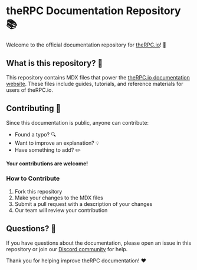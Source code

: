 # theRPC Documentation Repository 📚

Welcome to the official documentation repository for [theRPC.io](https://therpc.io/docs)! 🎉

## What is this repository? 🤔

This repository contains MDX files that power the [theRPC.io documentation website](https://therpc.io/docs). These files include guides, tutorials, and reference materials for users of theRPC.io.

## Contributing 🙌

Since this documentation is public, anyone can contribute:

- Found a typo? 🔍
- Want to improve an explanation? 💡
- Have something to add? ✏️

**Your contributions are welcome!**

### How to Contribute

1. Fork this repository
2. Make your changes to the MDX files
3. Submit a pull request with a description of your changes
4. Our team will review your contribution

## Questions? 💬

If you have questions about the documentation, please open an issue in this repository or join our [Discord community](https://discord.com/invite/yN7Shhx94G) for help.

Thank you for helping improve theRPC documentation! ❤️
